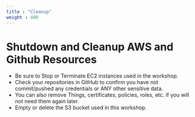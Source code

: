 ```yaml
---
title : "Cleanup"
weight : 400
---
```


# Shutdown and Cleanup AWS and Github Resources

- Be sure to Stop or Terminate EC2 instances used in the workshop.
- Check your repositories in GitHub to confirm you have not commit/pushed
  any credentials or ANY other sensitive data.
- You can also remove Things, certificates, policies, roles, etc.
  if you will not need them again later.
- Empty or delete the S3 bucket used in this workshop.